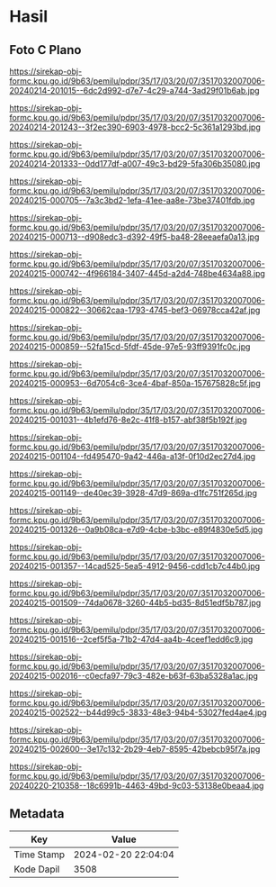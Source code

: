 # Hasil

## Foto C Plano

https://sirekap-obj-formc.kpu.go.id/9b63/pemilu/pdpr/35/17/03/20/07/3517032007006-20240214-201015--6dc2d992-d7e7-4c29-a744-3ad29f01b6ab.jpg

https://sirekap-obj-formc.kpu.go.id/9b63/pemilu/pdpr/35/17/03/20/07/3517032007006-20240214-201243--3f2ec390-6903-4978-bcc2-5c361a1293bd.jpg

https://sirekap-obj-formc.kpu.go.id/9b63/pemilu/pdpr/35/17/03/20/07/3517032007006-20240214-201333--0dd177df-a007-49c3-bd29-5fa306b35080.jpg

https://sirekap-obj-formc.kpu.go.id/9b63/pemilu/pdpr/35/17/03/20/07/3517032007006-20240215-000705--7a3c3bd2-1efa-41ee-aa8e-73be37401fdb.jpg

https://sirekap-obj-formc.kpu.go.id/9b63/pemilu/pdpr/35/17/03/20/07/3517032007006-20240215-000713--d908edc3-d392-49f5-ba48-28eeaefa0a13.jpg

https://sirekap-obj-formc.kpu.go.id/9b63/pemilu/pdpr/35/17/03/20/07/3517032007006-20240215-000742--4f966184-3407-445d-a2d4-748be4634a88.jpg

https://sirekap-obj-formc.kpu.go.id/9b63/pemilu/pdpr/35/17/03/20/07/3517032007006-20240215-000822--30662caa-1793-4745-bef3-06978cca42af.jpg

https://sirekap-obj-formc.kpu.go.id/9b63/pemilu/pdpr/35/17/03/20/07/3517032007006-20240215-000859--52fa15cd-5fdf-45de-97e5-93ff9391fc0c.jpg

https://sirekap-obj-formc.kpu.go.id/9b63/pemilu/pdpr/35/17/03/20/07/3517032007006-20240215-000953--6d7054c6-3ce4-4baf-850a-157675828c5f.jpg

https://sirekap-obj-formc.kpu.go.id/9b63/pemilu/pdpr/35/17/03/20/07/3517032007006-20240215-001031--4b1efd76-8e2c-41f8-b157-abf38f5b192f.jpg

https://sirekap-obj-formc.kpu.go.id/9b63/pemilu/pdpr/35/17/03/20/07/3517032007006-20240215-001104--fd495470-9a42-446a-a13f-0f10d2ec27d4.jpg

https://sirekap-obj-formc.kpu.go.id/9b63/pemilu/pdpr/35/17/03/20/07/3517032007006-20240215-001149--de40ec39-3928-47d9-869a-d1fc751f265d.jpg

https://sirekap-obj-formc.kpu.go.id/9b63/pemilu/pdpr/35/17/03/20/07/3517032007006-20240215-001326--0a9b08ca-e7d9-4cbe-b3bc-e89f4830e5d5.jpg

https://sirekap-obj-formc.kpu.go.id/9b63/pemilu/pdpr/35/17/03/20/07/3517032007006-20240215-001357--14cad525-5ea5-4912-9456-cdd1cb7c44b0.jpg

https://sirekap-obj-formc.kpu.go.id/9b63/pemilu/pdpr/35/17/03/20/07/3517032007006-20240215-001509--74da0678-3260-44b5-bd35-8d51edf5b787.jpg

https://sirekap-obj-formc.kpu.go.id/9b63/pemilu/pdpr/35/17/03/20/07/3517032007006-20240215-001516--2cef5f5a-71b2-47d4-aa4b-4ceef1edd6c9.jpg

https://sirekap-obj-formc.kpu.go.id/9b63/pemilu/pdpr/35/17/03/20/07/3517032007006-20240215-002016--c0ecfa97-79c3-482e-b63f-63ba5328a1ac.jpg

https://sirekap-obj-formc.kpu.go.id/9b63/pemilu/pdpr/35/17/03/20/07/3517032007006-20240215-002522--b44d99c5-3833-48e3-94b4-53027fed4ae4.jpg

https://sirekap-obj-formc.kpu.go.id/9b63/pemilu/pdpr/35/17/03/20/07/3517032007006-20240215-002600--3e17c132-2b29-4eb7-8595-42bebcb95f7a.jpg

https://sirekap-obj-formc.kpu.go.id/9b63/pemilu/pdpr/35/17/03/20/07/3517032007006-20240220-210358--18c6991b-4463-49bd-9c03-53138e0beaa4.jpg


## Metadata

| Key        | Value               |
| ---------- | ------------------- |
| Time Stamp | 2024-02-20 22:04:04 |
| Kode Dapil | 3508                |



